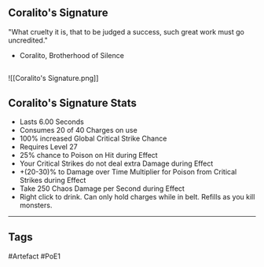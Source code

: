 ## Coralito's Signature
"What cruelty it is, that to be judged a success,
such great work must go uncredited."
- Coralito, Brotherhood of Silence
##
![[Coralito's Signature.png]]
## Coralito's Signature Stats
- Lasts 6.00 Seconds
- Consumes 20 of 40 Charges on use
- 100% increased Global Critical Strike Chance
- Requires Level 27
- 25% chance to Poison on Hit during Effect
- Your Critical Strikes do not deal extra Damage during Effect
- +(20-30)% to Damage over Time Multiplier for Poison from Critical Strikes during Effect
- Take 250 Chaos Damage per Second during Effect
- Right click to drink. Can only hold charges while in belt. Refills as you kill monsters.


---
## Tags
#Artefact
#PoE1